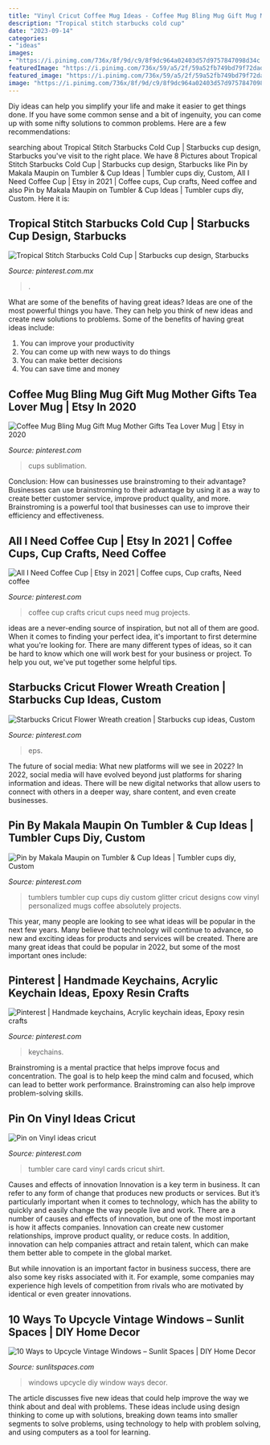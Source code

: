 ```yaml
---
title: "Vinyl Cricut Coffee Mug Ideas - Coffee Mug Bling Mug Gift Mug Mother Gifts Tea Lover Mug"
description: "Tropical stitch starbucks cold cup"
date: "2023-09-14"
categories:
- "ideas"
images:
- "https://i.pinimg.com/736x/8f/9d/c9/8f9dc964a02403d57d9757847098d34c.jpg"
featuredImage: "https://i.pinimg.com/736x/59/a5/2f/59a52fb749bd79f72dad5fae8f5dacf3.jpg"
featured_image: "https://i.pinimg.com/736x/59/a5/2f/59a52fb749bd79f72dad5fae8f5dacf3.jpg"
image: "https://i.pinimg.com/736x/8f/9d/c9/8f9dc964a02403d57d9757847098d34c.jpg"
---
```



Diy ideas can help you simplify your life and make it easier to get things done. If you have some common sense and a bit of ingenuity, you can come up with some nifty solutions to common problems. Here are a few recommendations: 

	

		
searching about Tropical Stitch Starbucks Cold Cup | Starbucks cup design, Starbucks you've visit to the right place. We have 8 Pictures about Tropical Stitch Starbucks Cold Cup | Starbucks cup design, Starbucks like Pin by Makala Maupin on Tumbler &amp; Cup Ideas | Tumbler cups diy, Custom, All I Need Coffee Cup | Etsy in 2021 | Coffee cups, Cup crafts, Need coffee and also Pin by Makala Maupin on Tumbler &amp; Cup Ideas | Tumbler cups diy, Custom. Here it is:
		
    
## Tropical Stitch Starbucks Cold Cup | Starbucks Cup Design, Starbucks

<img loading=lazy src="https://i.pinimg.com/736x/be/17/f4/be17f40116da93f4427d2231c970b212.jpg" onerror="this.onerror=null;this.src='https://tse2.mm.bing.net/th?id=OIP.lcfG4tYF5go-AjC9z9S4gwHaJ3&amp;pid=15.1';" alt="Tropical Stitch Starbucks Cold Cup | Starbucks cup design, Starbucks">

_Source: pinterest.com.mx_

>. 

	

What are some of the benefits of having great ideas?
Ideas are one of the most powerful things you have. They can help you think of new ideas and create new solutions to problems. Some of the benefits of having great ideas include: 
1. You can improve your productivity
2. You can come up with new ways to do things
3. You can make better decisions
4. You can save time and money

    
## Coffee Mug Bling Mug Gift Mug Mother Gifts Tea Lover Mug | Etsy In 2020

<img loading=lazy src="https://i.pinimg.com/736x/59/a5/2f/59a52fb749bd79f72dad5fae8f5dacf3.jpg" onerror="this.onerror=null;this.src='https://tse3.mm.bing.net/th?id=OIP.3KIVAEUydmEhBhp0rqpdQwHaJ4&amp;pid=15.1';" alt="Coffee Mug Bling Mug Gift Mug Mother Gifts Tea Lover Mug | Etsy in 2020">

_Source: pinterest.com_

>cups sublimation. 

	

Conclusion: How can businesses use brainstroming to their advantage?
Businesses can use brainstroming to their advantage by using it as a way to create better customer service, improve product quality, and more. Brainstroming is a powerful tool that businesses can use to improve their efficiency and effectiveness.

    
## All I Need Coffee Cup | Etsy In 2021 | Coffee Cups, Cup Crafts, Need Coffee

<img loading=lazy src="https://i.pinimg.com/originals/a3/df/fa/a3dffa585d642493a3e7caa6694d779e.jpg" onerror="this.onerror=null;this.src='https://tse4.mm.bing.net/th?id=OIP.09c69bTmuQMePybo7QTo_AHaJ4&amp;pid=15.1';" alt="All I Need Coffee Cup | Etsy in 2021 | Coffee cups, Cup crafts, Need coffee">

_Source: pinterest.com_

>coffee cup crafts cricut cups need mug projects. 

	

ideas are a never-ending source of inspiration, but not all of them are good. When it comes to finding your perfect idea, it's important to first determine what you're looking for. There are many different types of ideas, so it can be hard to know which one will work best for your business or project. To help you out, we've put together some helpful tips.

    
## Starbucks Cricut Flower Wreath Creation | Starbucks Cup Ideas, Custom

<img loading=lazy src="https://i.pinimg.com/736x/87/0a/3e/870a3e83d66c0e4482447dd3897ac6c9.jpg" onerror="this.onerror=null;this.src='https://tse2.mm.bing.net/th?id=OIP.51G8auONZgtFmF81Av--RAHaJ3&amp;pid=15.1';" alt="Starbucks Cricut Flower Wreath creation | Starbucks cup ideas, Custom">

_Source: pinterest.com_

>eps. 

	

The future of social media: What new platforms will we see in 2022?
In 2022, social media will have evolved beyond just platforms for sharing information and ideas. There will be new digital networks that allow users to connect with others in a deeper way, share content, and even create businesses.

    
## Pin By Makala Maupin On Tumbler &amp; Cup Ideas | Tumbler Cups Diy, Custom

<img loading=lazy src="https://i.pinimg.com/736x/63/69/0b/63690ba26e808336de63ffed85ca383c.jpg" onerror="this.onerror=null;this.src='https://tse4.mm.bing.net/th?id=OIP.kRY4nNiY-eIkqb7nu_KWnwHaLQ&amp;pid=15.1';" alt="Pin by Makala Maupin on Tumbler &amp; Cup Ideas | Tumbler cups diy, Custom">

_Source: pinterest.com_

>tumblers tumbler cup cups diy custom glitter cricut designs cow vinyl personalized mugs coffee absolutely projects. 

	

This year, many people are looking to see what ideas will be popular in the next few years. Many believe that technology will continue to advance, so new and exciting ideas for products and services will be created. There are many great ideas that could be popular in 2022, but some of the most important ones include: 

    
## Pinterest | Handmade Keychains, Acrylic Keychain Ideas, Epoxy Resin Crafts

<img loading=lazy src="https://i.pinimg.com/736x/8f/9d/c9/8f9dc964a02403d57d9757847098d34c.jpg" onerror="this.onerror=null;this.src='https://tse1.mm.bing.net/th?id=OIP.lt02xjBBxG05KGrXVyH8JgHaKG&amp;pid=15.1';" alt="Pinterest | Handmade keychains, Acrylic keychain ideas, Epoxy resin crafts">

_Source: pinterest.com_

>keychains. 

	

Brainstroming is a mental practice that helps improve focus and concentration. The goal is to help keep the mind calm and focused, which can lead to better work performance. Brainstroming can also help improve problem-solving skills.

    
## Pin On Vinyl Ideas Cricut

<img loading=lazy src="https://i.pinimg.com/736x/c4/a4/06/c4a4060bbc40d20fd0a2194fb2b0be8d.jpg" onerror="this.onerror=null;this.src='https://tse4.mm.bing.net/th?id=OIP.5p2rfOuIe6OS10I7p1qWCwHaHa&amp;pid=15.1';" alt="Pin on Vinyl ideas cricut">

_Source: pinterest.com_

>tumbler care card vinyl cards cricut shirt. 

	

Causes and effects of innovation
Innovation is a key term in business. It can refer to any form of change that produces new products or services. But it’s particularly important when it comes to technology, which has the ability to quickly and easily change the way people live and work.
There are a number of causes and effects of innovation, but one of the most important is how it affects companies. Innovation can create new customer relationships, improve product quality, or reduce costs. In addition, innovation can help companies attract and retain talent, which can make them better able to compete in the global market.

But while innovation is an important factor in business success, there are also some key risks associated with it. For example, some companies may experience high levels of competition from rivals who are motivated by identical or even greater innovations.

    
## 10 Ways To Upcycle Vintage Windows – Sunlit Spaces | DIY Home Decor

<img loading=lazy src="http://sunlitspaces.com/wp-content/uploads/2014/03/window4.jpg" onerror="this.onerror=null;this.src='https://tse2.mm.bing.net/th?id=OIP.JkxhRdfQxMrS5k_4oazmkgHaJ3&amp;pid=15.1';" alt="10 Ways to Upcycle Vintage Windows – Sunlit Spaces | DIY Home Decor">

_Source: sunlitspaces.com_

>windows upcycle diy window ways decor. 

	

The article discusses five new ideas that could help improve the way we think about and deal with problems. These ideas include using design thinking to come up with solutions, breaking down teams into smaller segments to solve problems, using technology to help with problem solving, and using computers as a tool for learning.

